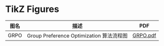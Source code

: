 # TikZ Figures

| 图名 | 描述 | PDF |
|------|------|-----|
| GRPO | Group Preference Optimization 算法流程图 | [GRPO.pdf](GRPO.pdf) |
